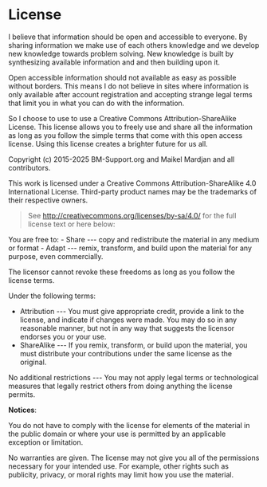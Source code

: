 # License

I believe that information should be open and accessible to everyone. By sharing information we make use of each others knowledge and we develop new knowledge towards problem solving. New knowledge is built by synthesizing available information and and then building upon it. 

Open accessible information should not available as easy as possible without borders. This means I do not believe in sites where information is only available after account registration and accepting strange legal terms that limit you in what you can do with the information.

So I choose to use to use a Creative Commons Attribution-ShareAlike License. This license allows you to freely use and share all the information as long as you follow the simple terms that come with this open access license. Using this license creates a brighter future for us all.


Copyright (c) 2015-2025 BM-Support.org and Maikel Mardjan and all contributors.

This work is licensed under a Creative Commons Attribution-ShareAlike
4.0 International License. Third-party product names may be the
trademarks of their respective owners.

> See <http://creativecommons.org/licenses/by-sa/4.0/> for the full
> license text or here below:

You are free to: - Share --- copy and redistribute the material in any
medium or format - Adapt --- remix, transform, and build upon the
material for any purpose, even commercially.

The licensor cannot revoke these freedoms as long as you follow the
license terms.

Under the following terms:

-   Attribution --- You must give appropriate credit, provide a link to
    the license, and indicate if changes were made. You may do so in any
    reasonable manner, but not in any way that suggests the licensor
    endorses you or your use.
-   ShareAlike --- If you remix, transform, or build upon the material,
    you must distribute your contributions under the same license as the
    original.

No additional restrictions --- You may not apply legal terms or
technological measures that legally restrict others from doing anything
the license permits.

**Notices**:

You do not have to comply with the license for elements of the material
in the public domain or where your use is permitted by an applicable
exception or limitation.

No warranties are given. The license may not give you all of the
permissions necessary for your intended use. For example, other rights
such as publicity, privacy, or moral rights may limit how you use the
material.
